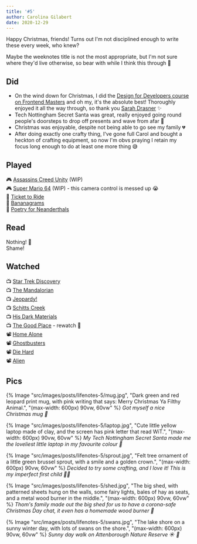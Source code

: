 ```yaml
---
title: '#5'
author: Carolina Gilabert
date: 2020-12-29
---
```


Happy Christmas, friends! Turns out I'm not disciplined enough to write these every week, who knew?

Maybe the weeknotes title is not the most appropriate, but I'm not sure where they'd live otherwise, so bear with while I think this through 🤔

## Did

- On the wind down for Christmas, I did the [Design for Developers course on Frontend Masters](https://frontendmasters.com/courses/design-for-developers/) and oh my, it's the absolute best! Thoroughly enjoyed it all the way through, so thank you [Sarah Drasner](https://twitter.com/sarah_edo) ✨
- Tech Nottingham Secret Santa was great, really enjoyed going round people's doorsteps to drop off presents and wave from afar 🎁
- Christmas was enjoyable, despite not being able to go see my family 💔
- After doing exactly one crafty thing, I've gone full Carol and bought a heckton of crafting equipment, so now I'm obvs praying I retain my focus long enough to do at least one more thing 😅

## Played

🎮  [Assassins Creed Unity](https://store.playstation.com/en-gb/product/EP0001-CUSA00605_00-AC5GAMEPS4000001) (WIP)  
🎮  [Super Mario 64](https://www.nintendo.co.uk/Games/Nintendo-Switch/Super-Mario-3D-All-Stars-1832369.html) (WIP) - this camera control is messed up 😭  
🎲  [Ticket to Ride](https://www.board-game.co.uk/product/ticket-to-ride-europe/)  
🎲  [Bananagrams](https://www.board-game.co.uk/product/bananagrams/)  
🎲  [Poetry for Neanderthals](https://www.board-game.co.uk/product/poetry-for-neanderthals/)  

## Read

Nothing! 🙈  
Shame! 

## Watched

📺 [Star Trek Discovery](https://www.netflix.com/title/80126024)  
📺 [The Mandalorian](https://www.disneyplus.com/series/the-mandalorian/3jLIGMDYINqD)  
📺 [Jeopardy!](https://www.netflix.com/title/81034099)  
📺 [Schitts Creek](https://www.netflix.com/title/80036165)  
📺 [His Dark Materials](https://www.bbc.co.uk/programmes/m000b1v2)  
📺 [The Good Place](https://www.netflix.com/gb/title/80113701) - rewatch 🙈  
📽 [Home Alone](https://www.imdb.com/title/tt0099785/)  
📽 [Ghostbusters](https://www.imdb.com/title/tt0087332)  
📽 [Die Hard](https://www.imdb.com/title/tt0095016)  
📽 [Alien](https://www.imdb.com/title/tt0078748)  

## Pics

{% Image "src/images/posts/lifenotes-5/mug.jpg", "Dark green and red leopard print mug, with pink writing that says: Merry Christmas Ya Filthy Animal.", "(max-width: 600px) 90vw, 60vw" %}
_Got myself a nice Christmas mug 🎄_

{% Image "src/images/posts/lifenotes-5/laptop.jpg", "Cute little yellow laptop made of clay, and the screen has pink letter that read WiT.", "(max-width: 600px) 90vw, 60vw" %}
_My Tech Nottingham Secret Santa made me the loveliest little laptop in my favourite colour 💛_

{% Image "src/images/posts/lifenotes-5/sprout.jpg", "Felt tree ornament of a little green brussel sprout, with a smile and a golden crown.", "(max-width: 600px) 90vw, 60vw" %}
_Decided to try some crafting, and I love it! This is my imperfect first child ☝🏼_

{% Image "src/images/posts/lifenotes-5/shed.jpg", "The big shed, with patterned sheets hung on the walls, some fairy lights, bales of hay as seats, and a metal wood burner in the middle.", "(max-width: 600px) 90vw, 60vw" %}
_Thom's family made out the big shed for us to have a corona-safe Christmas Day chat, it even has a homemade wood burner 🥰_

{% Image "src/images/posts/lifenotes-5/swans.jpg", "The lake shore on a sunny winter day, with lots of swans on the shore.", "(max-width: 600px) 90vw, 60vw" %}
_Sunny day walk on Attenborough Nature Reserve ☀️ 🦢_